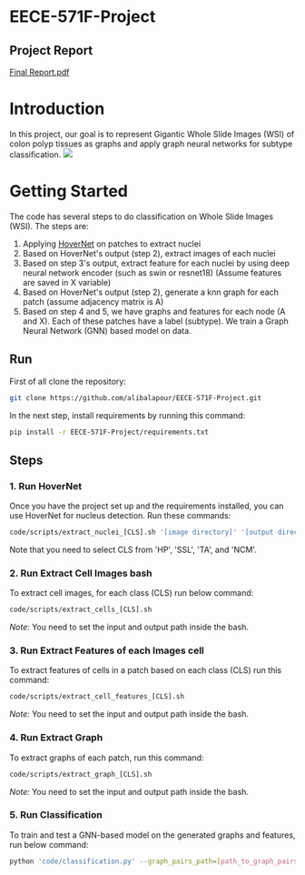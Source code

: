 # EECE-571F-Project
## Project Report
[Final Report.pdf](https://github.com/maedemir/EECE-571F-Project/files/13994767/Final.Report.pdf)


# Introduction
In this project, our goal is to represent Gigantic Whole Slide Images (WSI) of colon polyp tissues as graphs and apply graph neural networks for subtype classification.
![](Pipeline.png)


# Getting Started
The code has several steps to do classification on Whole Slide Images (WSI). The steps are:

1. Applying [HoverNet](https://github.com/vqdang/hover_net) on patches to extract nuclei
2. Based on HoverNet's output (step 2), extract images of each nuclei
3. Based on step 3's output, extract feature for each nuclei by using deep neural network encoder (such as swin or resnet18) (Assume features are saved in X variable)
4. Based on HoverNet's output (step 2), generate a knn graph for each patch (assume adjacency matrix is A)
5. Based on step 4 and 5, we have graphs and features for each node (A and X). Each of these patches have a label (subtype). We train a Graph Neural Network (GNN) based model on data.

## Run
First of all clone the repository:

``` bash
git clone https://github.com/alibalapour/EECE-571F-Project.git
```

In the next step, install requirements by running this command:

``` bash
pip install -r EECE-571F-Project/requirements.txt
```

## Steps
### 1. Run HoverNet
Once you have the project set up and the requirements installed, you can use HoverNet for nucleus detection. Run these commands:

``` bash
code/scripts/extract_nuclei_[CLS].sh '[image directory]' '[output directory]'
```

Note that you need to select CLS from 'HP', 'SSL', 'TA', and 'NCM'.


### 2. Run Extract Cell Images bash
To extract cell images, for each class (CLS) run below command:

``` bash
code/scripts/extract_cells_[CLS].sh
```

*Note:* You need to set the input and output path inside the bash.


### 3. Run Extract Features of each Images cell
To extract features of cells in a patch based on each class (CLS) run this command:

``` bash
code/scripts/extract_cell_features_[CLS].sh
```

*Note:* You need to set the input and output path inside the bash.

### 4. Run Extract Graph
To extract graphs of each patch, run this command:

``` bash
code/scripts/extract_graph_[CLS].sh
```

*Note:* You need to set the input and output path inside the bash.


### 5. Run Classification 
To train and test a GNN-based model on the generated graphs and features, run below command:

``` bash
python 'code/classification.py' --graph_pairs_path=[path_to_graph_pairs] --features_dir_path=[path_to_features]
```




